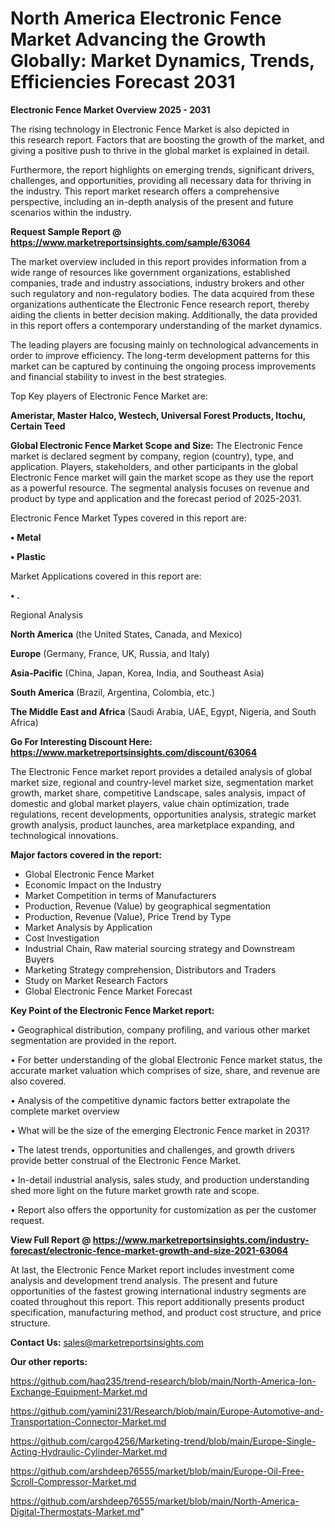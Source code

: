  # North America Electronic Fence Market Advancing the Growth Globally: Market Dynamics, Trends, Efficiencies Forecast 2031

<Strong> Electronic Fence Market Overview 2025 - 2031</strong>

The rising technology in Electronic Fence Market is also depicted in this research report. Factors that are boosting the growth of the market, and giving a positive push to thrive in the global market is explained in detail.

Furthermore, the report highlights on emerging trends, significant drivers, challenges, and opportunities, providing all necessary data for thriving in the industry. This report market research offers a comprehensive perspective, including an in-depth analysis of the present and future scenarios within the industry.

<strong>Request Sample Report @ <a href=https://www.marketreportsinsights.com/sample/63064>https://www.marketreportsinsights.com/sample/63064</a></strong>

The market overview included in this report provides information from a wide range of resources like government organizations, established companies, trade and industry associations, industry brokers and other such regulatory and non-regulatory bodies. The data acquired from these organizations authenticate the Electronic Fence research report, thereby aiding the clients in better decision making. Additionally, the data provided in this report offers a contemporary understanding of the market dynamics.

The leading players are focusing mainly on technological advancements in order to improve efficiency. The long-term development patterns for this market can be captured by continuing the ongoing process improvements and financial stability to invest in the best strategies.

Top Key players of Electronic Fence Market are:

<strong>Ameristar, Master Halco, Westech, Universal Forest Products, Itochu, Certain Teed</strong>

<strong><b>Global Electronic Fence Market Scope and Size:</b></strong>
The Electronic Fence market is declared segment by company, region (country), type, and application. Players, stakeholders, and other participants in the global Electronic Fence market will gain the market scope as they use the report as a powerful resource. The segmental analysis focuses on revenue and product by type and application and the forecast period of 2025-2031.

Electronic Fence Market Types covered in this report are:

<strong>• Metal

• Plastic</strong>

Market Applications covered in this report are:

<strong>• .</strong> 

Regional Analysis

<strong>North America</strong> (the United States, Canada, and Mexico)

<strong>Europe</strong> (Germany, France, UK, Russia, and Italy)

<strong>Asia-Pacific</strong> (China, Japan, Korea, India, and Southeast Asia)

<strong>South America</strong> (Brazil, Argentina, Colombia, etc.)

<strong>The Middle East and Africa</strong> (Saudi Arabia, UAE, Egypt, Nigeria, and South Africa)

<strong>Go For Interesting Discount Here: <a href=https://www.marketreportsinsights.com/discount/63064>https://www.marketreportsinsights.com/discount/63064</a></strong>

The Electronic Fence market report provides a detailed analysis of global market size, regional and country-level market size, segmentation market growth, market share, competitive Landscape, sales analysis, impact of domestic and global market players, value chain optimization, trade regulations, recent developments, opportunities analysis, strategic market growth analysis, product launches, area marketplace expanding, and technological innovations.

<strong><b>Major factors covered in the report:</b></strong>
<ul>
  <li>Global Electronic Fence Market </li>
  <li>Economic Impact on the Industry</li>
  <li>Market Competition in terms of Manufacturers</li>
  <li>Production, Revenue (Value) by geographical segmentation</li>
  <li>Production, Revenue (Value), Price Trend by Type</li>
  <li>Market Analysis by Application</li>
  <li>Cost Investigation</li>
  <li>Industrial Chain, Raw material sourcing strategy and Downstream Buyers</li>
  <li>Marketing Strategy comprehension, Distributors and Traders</li>
  <li>Study on Market Research Factors</li>
  <li>Global Electronic Fence Market Forecast</li>
</ul>

<strong><b>Key Point of the Electronic Fence Market report:</b></strong>

• Geographical distribution, company profiling, and various other market segmentation are provided in the report.

• For better understanding of the global Electronic Fence market status, the accurate market valuation which comprises of size, share, and revenue are also covered.

• Analysis of the competitive dynamic factors better extrapolate the complete market overview

• What will be the size of the emerging Electronic Fence market in 2031?

• The latest trends, opportunities and challenges, and growth drivers provide better construal of the Electronic Fence Market.

• In-detail industrial analysis, sales study, and production understanding shed more light on the future market growth rate and scope.

• Report also offers the opportunity for customization as per the customer request.

<strong><b>View Full Report @ <a href=https://www.marketreportsinsights.com/industry-forecast/electronic-fence-market-growth-and-size-2021-63064>https://www.marketreportsinsights.com/industry-forecast/electronic-fence-market-growth-and-size-2021-63064</a></b></strong>


At last, the Electronic Fence Market report includes investment come analysis and development trend analysis. The present and future opportunities of the fastest growing international industry segments are coated throughout this report. This report additionally presents product specification, manufacturing method, and product cost structure, and price structure.

<strong>Contact Us:</strong>
sales@marketreportsinsights.com

<strong>Our other reports:</strong>

<a href=https://github.com/haq235/trend-research/blob/main/North-America-Ion-Exchange-Equipment-Market.md>https://github.com/haq235/trend-research/blob/main/North-America-Ion-Exchange-Equipment-Market.md</a>

<a href=https://github.com/yamini231/Research/blob/main/Europe-Automotive-and-Transportation-Connector-Market.md>https://github.com/yamini231/Research/blob/main/Europe-Automotive-and-Transportation-Connector-Market.md</a>

<a href=https://github.com/cargo4256/Marketing-trend/blob/main/Europe-Single-Acting-Hydraulic-Cylinder-Market.md>https://github.com/cargo4256/Marketing-trend/blob/main/Europe-Single-Acting-Hydraulic-Cylinder-Market.md</a>

<a href=https://github.com/arshdeep76555/market/blob/main/Europe-Oil-Free-Scroll-Compressor-Market.md>https://github.com/arshdeep76555/market/blob/main/Europe-Oil-Free-Scroll-Compressor-Market.md</a>

<a href=https://github.com/arshdeep76555/market/blob/main/North-America-Digital-Thermostats-Market.md>https://github.com/arshdeep76555/market/blob/main/North-America-Digital-Thermostats-Market.md</a>"
